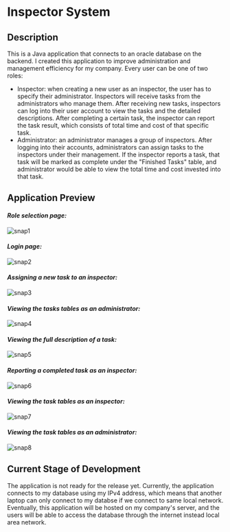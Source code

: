 # Inspector System
## Description
This is a Java application that connects to an oracle database on the backend. I created this application to improve administration and management efficiency for my company. 
Every user can be one of two roles:
- Inspector: when creating a new user as an inspector, the user has to specify their administrator. Inspectors will receive tasks from the administrators who manage them. 
After receiving new tasks, inspectors can log into their user account to view the tasks and the detailed descriptions. After completing a certain task, the inspector can report the 
task result, which consists of total time and cost of that specific task. 
- Administrator: an administrator manages a group of inspectors. After logging into their accounts, administrators can assign tasks to the inspectors under their management.
If the inspector reports a task, that task will be marked as complete under the "Finished Tasks" table, and administrator would be able to view the total time and cost invested into
that task.

## Application Preview
#### *Role selection page:*  
![snap1](https://github.com/linknacro/Inspector-System/blob/master/previews/snap1.png)
#### *Login page:*    
![snap2](https://github.com/linknacro/Inspector-System/blob/master/previews/snap2.png)
#### *Assigning a new task to an inspector:*  
![snap3](https://github.com/linknacro/Inspector-System/blob/master/previews/snap3.png)
#### *Viewing the tasks tables as an administrator:*  
![snap4](https://github.com/linknacro/Inspector-System/blob/master/previews/snap4.png)
#### *Viewing the full description of a task:*  
![snap5](https://github.com/linknacro/Inspector-System/blob/master/previews/snap5.png)
#### *Reporting a completed task as an inspector:*  
![snap6](https://github.com/linknacro/Inspector-System/blob/master/previews/snap6.png)
#### *Viewing the task tables as an inspector:*  
![snap7](https://github.com/linknacro/Inspector-System/blob/master/previews/snap7.png)
#### *Viewing the task tables as an administrator:* 
![snap8](https://github.com/linknacro/Inspector-System/blob/master/previews/snap8.png)

## Current Stage of Development
The application is not ready for the release yet. Currently, the application connects to my database using my IPv4 address, which means that another laptop can only connect to my databse if we connect to same local network. Eventually, this application will be hosted on my company's server, and the users will be able to access the database through the 
internet instead local area network.
